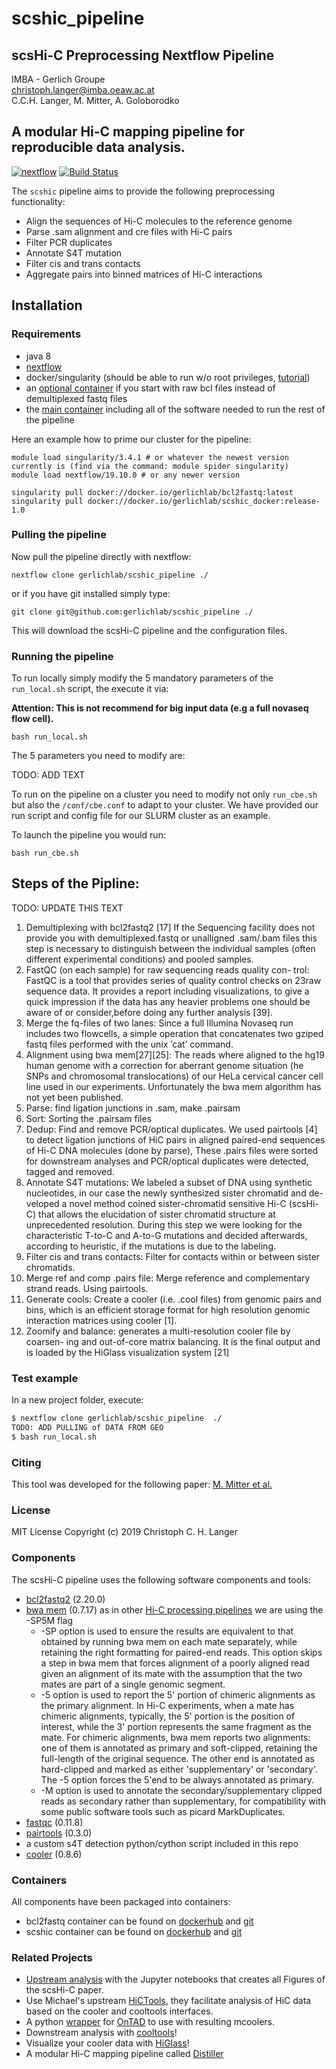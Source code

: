 # scshic_pipeline
## scsHi-C Preprocessing Nextflow Pipeline
IMBA - Gerlich Groupe <br>
christoph.langer@imba.oeaw.ac.at <br>
C.C.H. Langer, M. Mitter, A. Goloborodko

## A modular Hi-C mapping pipeline for reproducible data analysis.
[![nextflow](https://img.shields.io/badge/nextflow-%E2%89%A50.24.0-brightgreen.svg)]((http://nextflow.io))
[![Build Status](https://travis-ci.org/gerlichlab/scshic_pipeline.svg?branch=master)](https://travis-ci.org/gerlichlab/scshic_pipeline)

The `scshic` pipeline aims to provide the following preprocessing functionality:

- Align the sequences of Hi-C molecules to the reference genome
- Parse .sam alignment and cre files with Hi-C pairs
- Filter PCR duplicates
- Annotate S4T mutation
- Filter cis and trans contacts
- Aggregate pairs into binned matrices of Hi-C interactions

## Installation

### Requirements

- java 8
- [nextflow](https://www.nextflow.io/)
- docker/singularity (should be able to run w/o root privileges, [tutorial](https://www.digitalocean.com/community/tutorials/how-to-install-and-use-docker-on-ubuntu-16-04))
- an [optional container](https://hub.docker.com/repository/docker/gerlichlab/bcl2fastq) if you start with raw bcl files instead of demultiplexed fastq files
- the [main container](https://hub.docker.com/repository/docker/gerlichlab/scshic_docker) including all of the software needed to run the rest of the pipeline  
  
Here an example how to prime our cluster for the pipeline:
```
module load singularity/3.4.1 # or whatever the newest version currently is (find via the command: module spider singularity)
module load nextflow/19.10.0 # or any newer version

singularity pull docker://docker.io/gerlichlab/bcl2fastq:latest
singularity pull docker://docker.io/gerlichlab/scshic_docker:release-1.0
``` 

### Pulling the pipeline
Now pull the pipeline directly with nextflow:

```
nextflow clone gerlichlab/scshic_pipeline ./
```

or if you have git installed simply type:

```
git clone git@github.com:gerlichlab/scshic_pipeline ./
```

This will download the scsHi-C pipeline and the configuration files.

### Running the pipeline
To run locally simply modify the 5 mandatory parameters of the `run_local.sh` script, the execute it via:

**Attention: This is not recommend for big input data (e.g a full novaseq flow cell).**
```
bash run_local.sh
```

The 5 parameters you need to modify are:

TODO: ADD TEXT



To run on the pipeline on a cluster you need to modify not only `run_cbe.sh` but also the `/conf/cbe.conf` to adapt to your cluster.
We have provided our run script and config file for our SLURM cluster as an example.

To launch the pipeline you would run: 
```
bash run_cbe.sh
```

## Steps of the Pipline:
TODO: UPDATE THIS TEXT
1. Demultiplexing with bcl2fastq2 [17] 
If the Sequencing facility does
not provide you with demultiplexed.fastq or unalligned .sam/.bam files
this step is necessary to distinguish between the individual samples (often
different experimental conditions) and pooled samples.
2. FastQC (on each sample) for raw sequencing reads quality con-
trol: FastQC is a tool that provides series of quality control checks on
23raw sequence data. It provides a report including visualizations, to give a
quick impression if the data has any heavier problems one should be aware
of or consider,before doing any further analysis [39].
3. Merge the fq-files of two lanes: Since a full Illumina Novaseq run
includes two flowcells, a simple operation that concatenates two gziped
fastq files performed with the unix ’cat’ command.
4. Alignment using bwa mem[27][25]: The reads where aligned to the
hg19 human genome with a correction for aberrant genome situation (he
SNPs and chromosomal translocations) of our HeLa cervical cancer cell
line used in our experiments. Unfortunately the bwa mem algorithm has
not yet been published.
5. Parse: find ligation junctions in .sam, make .pairsam
6. Sort: Sorting the .pairsam files
7. Dedup: Find and remove PCR/optical duplicates. We used pairtools [4]
to detect ligation junctions of HiC pairs in aligned paired-end sequences
of Hi-C DNA molecules (done by parse), These .pairs files were sorted for
downstream analyses and PCR/optical duplicates were detected, tagged
and removed.
8. Annotate S4T mutations: We labeled a subset of DNA using synthetic
nucleotides, in our case the newly synthesized sister chromatid and de-
veloped a novel method coined sister-chromatid sensitive Hi-C (scsHi-C)
that allows the elucidation of sister chromatid structure at unprecedented
resolution. During this step we were looking for the characteristic T-to-C
and A-to-G mutations and decided afterwards, according to heuristic, if
the mutations is due to the labeling.
9. Filter cis and trans contacts: Filter for contacts within or between
sister chromatids.
10. Merge ref and comp .pairs file: Merge reference and complementary
strand reads. Using pairtools.
11. Generate cools: Create a cooler (i.e. .cool files) from genomic pairs
and bins, which is an efficient storage format for high resolution genomic
interaction matrices using cooler [1].
12. Zoomify and balance: generates a multi-resolution cooler file by coarsen-
ing and out-of-core matrix balancing. It is the final output and is loaded
by the HiGlass visualization system [21]

### Test example

In a new project folder, execute:

```bash
$ nextflow clone gerlichlab/scshic_pipeline  ./
TODO: ADD PULLING of DATA FROM GEO
$ bash run_local.sh 
```
### Citing
This tool was developed for the following paper:
[M. Mitter et al.](https://doi.org/10.1101/2020.03.10.978148)


### License

MIT License
Copyright (c) 2019 Christoph C. H. Langer

### Components
The scsHi-C pipeline uses the following software components and tools:
- [bcl2fastq2](https://support.illumina.com/sequencing/sequencing_software/bcl2fastq-conversion-software.html) (2.20.0) 
- [bwa mem](http://bio-bwa.sourceforge.net/) (0.7.17) as in other [Hi-C processing pipelines](https://data.4dnucleome.org/help/analysis-and-visualization/hi_c-processing-pipeline) we are using the -SP5M flag
    - -SP option is used to ensure the results are equivalent to that obtained by running bwa mem on each mate separately,
while retaining the right formatting for paired-end reads. This option skips a step in bwa mem that forces 
alignment of a poorly aligned read given an alignment of its mate with the assumption 
that the two mates are part of a single genomic segment.
    - -5 option is used to report the 5' portion of chimeric alignments as the primary alignment. 
In Hi-C experiments, when a mate has chimeric alignments, typically, the 5' portion is the position of interest,
while the 3' portion represents the same fragment as the mate. 
For chimeric alignments, bwa mem reports two alignments:
one of them is annotated as primary and soft-clipped, retaining the full-length of the original sequence. 
The other end is annotated as hard-clipped and marked as either 'supplementary' or 'secondary'. The -5 option forces the 5'end to be always annotated as primary.
    - -M option is used to annotate the secondary/supplementary clipped reads as secondary rather than supplementary, 
for compatibility with some public software tools such as picard MarkDuplicates.
- [fastqc](https://www.bioinformatics.babraham.ac.uk/projects/fastqc/) (0.11.8)
- [pairtools](https://github.com/mirnylab/pairtools) (0.3.0)
- a custom s4T detection python/cython script included in this repo
- [cooler](https://github.com/mirnylab/cooler) (0.8.6)

### Containers
All components have been packaged into containers:
- bcl2fastq container can be found on [dockerhub](https://hub.docker.com/r/gerlichlab/bcl2fastq) and [git](https://github.com/cchlanger/bcl2fastq_docker)
- scshic container can be found on [dockerhub](https://hub.docker.com/r/gerlichlab/scshic_docker) and [git](https://github.com/gerlichlab/scshic_docker)

### Related Projects
- [Upstream analysis](https://github.com/gerlichlab/scshic_analysis) with the Jupyter notebooks that creates all Figures of the scsHi-C paper.
- Use Michael's upstream [HiCTools](https://github.com/gerlichlab/ngs), they facilitate analysis of HiC data based on the cooler and cooltools interfaces.
- A python [wrapper](https://github.com/cchlanger/cooler_ontad) for [OnTAD](https://github.com/anlin00007/OnTAD) to use with resulting mcoolers. 
- Downstream analysis with [cooltools](https://github.com/mirnylab/cooltools)!
- Visualize your cooler data with [HiGlass](http://higlass.io)!
- A modular Hi-C mapping pipeline called [Distiller](https://github.com/mirnylab/distiller-nf)
